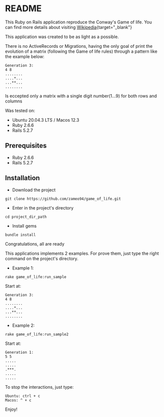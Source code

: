 # README

This Ruby on Rails application reproduce the Conway's Game of life.
You can find more details about visiting [Wikipedia](https://en.wikipedia.org/wiki/Conway%27s_Game_of_Life){target="_blank"}

This application was created to be as light as a possible.

There is no ActiveRecords or Migrations, having the only goal of print the evolution of a matrix (following the Game of life rules)
through a pattern like the example below:

```
Generation 3:
4 8
........
....*...
...**...
........
```

Is eccepted only a matrix with a single digit number(1...9) for both rows and columns

Was tested on:

* Ubuntu 20.04.3 LTS / Macos 12.3
* Ruby 2.6.6
* Rails 5.2.7

## Prerequisites
* Ruby 2.6.6
* Rails 5.2.7

## Installation
* Download the project
```
git clone https://github.com/zameo94/game_of_life.git
```
* Enter in the project's directory
```
cd project_dir_path
```

* Install gems
```
bundle install 
```

Congratulations, all are ready

This applications implements 2 examples. For prove them, just type the right command on the project's directory.

* Example 1:
```
rake game_of_life:run_sample
```
Start at:
```
Generation 3:
4 8
........
....*...
...**...
........
```

* Example 2:
```
rake game_of_life:run_sample2
```
Start at:
```
Generation 1:
5 5
.....
.....
.***.
.....
.....
```

To stop the interactions, just type:
```
Ubuntu: ctrl + c
Macos: ^ + c
```

Enjoy!